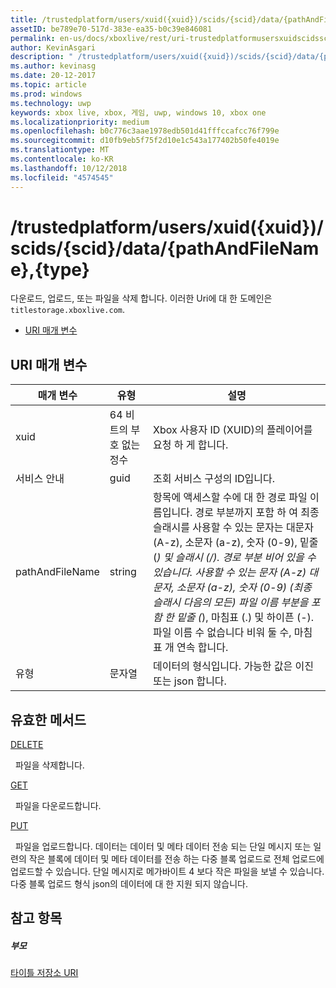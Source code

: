```yaml
---
title: /trustedplatform/users/xuid({xuid})/scids/{scid}/data/{pathAndFileName},{type}
assetID: be789e70-517d-383e-ea35-b0c39e846081
permalink: en-us/docs/xboxlive/rest/uri-trustedplatformusersxuidscidssciddatapathandfilenametype.html
author: KevinAsgari
description: " /trustedplatform/users/xuid({xuid})/scids/{scid}/data/{pathAndFileName},{type}"
ms.author: kevinasg
ms.date: 20-12-2017
ms.topic: article
ms.prod: windows
ms.technology: uwp
keywords: xbox live, xbox, 게임, uwp, windows 10, xbox one
ms.localizationpriority: medium
ms.openlocfilehash: b0c776c3aae1978edb501d41fffccafcc76f799e
ms.sourcegitcommit: d10fb9eb5f75f2d10e1c543a177402b50fe4019e
ms.translationtype: MT
ms.contentlocale: ko-KR
ms.lasthandoff: 10/12/2018
ms.locfileid: "4574545"
---
```

# <a name="trustedplatformusersxuidxuidscidssciddatapathandfilenametype"></a>/trustedplatform/users/xuid({xuid})/scids/{scid}/data/{pathAndFileName},{type}
다운로드, 업로드, 또는 파일을 삭제 합니다. 이러한 Uri에 대 한 도메인은 `titlestorage.xboxlive.com`.
 
  * [URI 매개 변수](#ID4EV)
 
<a id="ID4EV"></a>

 
## <a name="uri-parameters"></a>URI 매개 변수
 
| 매개 변수| 유형| 설명| 
| --- | --- | --- | 
| xuid| 64 비트의 부호 없는 정수| Xbox 사용자 ID (XUID)의 플레이어를 요청 하 게 합니다.| 
| 서비스 안내| guid| 조회 서비스 구성의 ID입니다.| 
| pathAndFileName| string| 항목에 액세스할 수에 대 한 경로 파일 이름입니다. 경로 부분까지 포함 하 여 최종 슬래시를 사용할 수 있는 문자는 대문자 (A-z), 소문자 (a-z), 숫자 (0-9), 밑줄 (_) 및 슬래시 (/). 경로 부분 비어 있을 수 있습니다. 사용할 수 있는 문자 (A-z) 대문자, 소문자 (a-z), 숫자 (0-9) (최종 슬래시 다음의 모든) 파일 이름 부분을 포함 한 밑줄 (_), 마침표 (.) 및 하이픈 (-). 파일 이름 수 없습니다 비워 둘 수, 마침표 개 연속 합니다.| 
| 유형| 문자열| 데이터의 형식입니다. 가능한 값은 이진 또는 json 합니다.| 
  
<a id="ID4EOC"></a>

 
## <a name="valid-methods"></a>유효한 메서드

[DELETE](uri-trustedplatformusersxuidscidssciddatapathandfilenametype-delete.md)

&nbsp;&nbsp;파일을 삭제합니다. 

[GET](uri-trustedplatformusersxuidscidssciddatapathandfilenametype-get.md)

&nbsp;&nbsp;파일을 다운로드합니다.

[PUT](uri-trustedplatformusersxuidscidssciddatapathandfilenametype-put.md)

&nbsp;&nbsp;파일을 업로드합니다. 데이터는 데이터 및 메타 데이터 전송 되는 단일 메시지 또는 일련의 작은 블록에 데이터 및 메타 데이터를 전송 하는 다중 블록 업로드로 전체 업로드에 업로드할 수 있습니다. 단일 메시지로 메가바이트 4 보다 작은 파일을 보낼 수 있습니다. 다중 블록 업로드 형식 json의 데이터에 대 한 지원 되지 않습니다. 
 
<a id="ID4E5C"></a>

 
## <a name="see-also"></a>참고 항목
 
<a id="ID4EAD"></a>

 
##### <a name="parent"></a>부모 

[타이틀 저장소 URI](atoc-reference-storagev2.md)

   